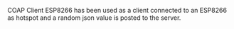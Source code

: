 COAP Client
ESP8266 has been used as a client connected to an ESP8266 as hotspot and a random json value is posted to the server.
